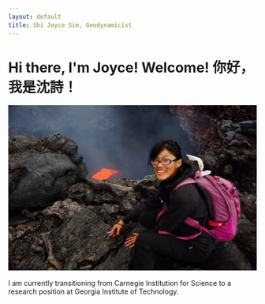 ```yaml
---
layout: default
title: Shi Joyce Sim, Geodynamicist
---
```

# Hi there, I'm Joyce! Welcome! 你好， 我是沈詩！
![](/image/Profile3.JPG "Kamchatka 2013.")

I am currently transitioning from Carnegie Institution for Science to a research position at Georgia Institute of Technology.
